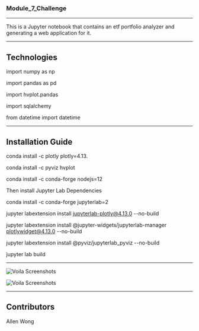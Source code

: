 ### **Module_7_Challenge**
---

This is a Jupyter notebook that contains an etf portfolio analyzer and generating a web application for it.

---

## Technologies

import numpy as np

import pandas as pd

import hvplot.pandas

import sqlalchemy

from datetime import datetime

---

## Installation Guide

conda install -c plotly plotly=4.13.

conda install -c pyviz hvplot

conda install -c conda-forge nodejs=12

Then install Jupyter Lab Dependencies

conda install -c conda-forge jupyterlab=2

jupyter labextension install jupyterlab-plotly@4.13.0 --no-build

jupyter labextension install @jupyter-widgets/jupyterlab-manager plotlywidget@4.13.0 --no-build

jupyter labextension install @pyviz/jupyterlab_pyviz --no-build

jupyter lab build

---

![Voila Screenshots](Capture.png)

![Voila Screenshots](Capture2.png)


---

## Contributors

Allen Wong